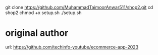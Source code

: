 git clone https://github.com/MuhammadTaimoorAnwar511/shop2.git
cd shop2
chmod +x setup.sh
./setup.sh


# original author 
url: https://github.com/techinfo-youtube/ecommerce-app-2023
